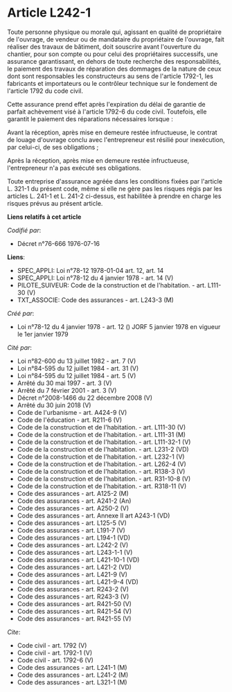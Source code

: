 # Article L242-1

Toute personne physique ou morale qui, agissant en qualité de propriétaire de l'ouvrage, de vendeur ou de mandataire du
propriétaire de l'ouvrage, fait réaliser des travaux de bâtiment, doit souscrire avant l'ouverture du chantier, pour son
compte ou pour celui des propriétaires successifs, une assurance garantissant, en dehors de toute recherche des
responsabilités, le paiement des travaux de réparation des dommages de la nature de ceux dont sont responsables les
constructeurs au sens de l'article 1792-1, les fabricants et importateurs ou le contrôleur technique sur le fondement de
l'article 1792 du code civil.

Cette assurance prend effet après l'expiration du délai de garantie de parfait achèvement visé à l'article 1792-6 du code
civil. Toutefois, elle garantit le paiement des réparations nécessaires lorsque :

Avant la réception, après mise en demeure restée infructueuse, le contrat de louage d'ouvrage conclu avec l'entrepreneur est
résilié pour inexécution, par celui-ci, de ses obligations ;

Après la réception, après mise en demeure restée infructueuse, l'entrepreneur n'a pas exécuté ses obligations.

Toute entreprise d'assurance agréée dans les conditions fixées par l'article L. 321-1 du présent code, même si elle ne gère
pas les risques régis par les articles L. 241-1 et L. 241-2 ci-dessus, est habilitée à prendre en charge les risques prévus
au présent article.

**Liens relatifs à cet article**

_Codifié par_:

  - Décret n°76-666 1976-07-16

**Liens**:

  - SPEC_APPLI: Loi n°78-12 1978-01-04 art. 12, art. 14
  - SPEC_APPLI: Loi n°78-12 du 4 janvier 1978 - art. 14 (V)
  - PILOTE_SUIVEUR: Code de la construction et de l'habitation. - art. L111-30 (V)
  - TXT_ASSOCIE: Code des assurances - art. L243-3 (M)

_Créé par_:

  - Loi n°78-12 du 4 janvier 1978 - art. 12 () JORF 5 janvier 1978 en vigueur le 1er janvier 1979

_Cité par_:

  - Loi n°82-600 du 13 juillet 1982 - art. 7 (V)
  - Loi n°84-595 du 12 juillet 1984 - art. 31 (V)
  - Loi n°84-595 du 12 juillet 1984 - art. 5 (V)
  - Arrêté du 30 mai 1997 - art. 3 (V)
  - Arrêté du 7 février 2001 - art. 3 (V)
  - Décret n°2008-1466 du 22 décembre 2008 (V)
  - Arrêté du 30 juin 2018 (V)
  - Code de l'urbanisme - art. A424-9 (V)
  - Code de l'éducation - art. R211-6 (V)
  - Code de la construction et de l'habitation. - art. L111-30 (V)
  - Code de la construction et de l'habitation. - art. L111-31 (M)
  - Code de la construction et de l'habitation. - art. L111-32-1 (V)
  - Code de la construction et de l'habitation. - art. L231-2 (VD)
  - Code de la construction et de l'habitation. - art. L232-1 (V)
  - Code de la construction et de l'habitation. - art. L262-4 (V)
  - Code de la construction et de l'habitation. - art. R138-3 (V)
  - Code de la construction et de l'habitation. - art. R31-10-8 (V)
  - Code de la construction et de l'habitation. - art. R318-11 (V)
  - Code des assurances - art. A125-2 (M)
  - Code des assurances - art. A241-2 (An)
  - Code des assurances - art. A250-2 (V)
  - Code des assurances - art. Annexe II art A243-1 (VD)
  - Code des assurances - art. L125-5 (V)
  - Code des assurances - art. L191-7 (V)
  - Code des assurances - art. L194-1 (VD)
  - Code des assurances - art. L242-2 (V)
  - Code des assurances - art. L243-1-1 (V)
  - Code des assurances - art. L421-10-1 (VD)
  - Code des assurances - art. L421-2 (VD)
  - Code des assurances - art. L421-9 (V)
  - Code des assurances - art. L421-9-4 (VD)
  - Code des assurances - art. R243-2 (V)
  - Code des assurances - art. R243-3 (V)
  - Code des assurances - art. R421-50 (V)
  - Code des assurances - art. R421-54 (V)
  - Code des assurances - art. R421-55 (V)

_Cite_:

  - Code civil - art. 1792 (V)
  - Code civil - art. 1792-1 (V)
  - Code civil - art. 1792-6 (V)
  - Code des assurances - art. L241-1 (M)
  - Code des assurances - art. L241-2 (M)
  - Code des assurances - art. L321-1 (M)
